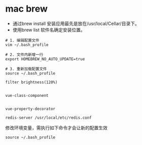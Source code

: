 
# mac brew

+ 通过brew install 安装应用最先是放在/usr/local/Cellar/目录下。
+ 使用brew list 软件名确定安装位置。

```
# 1. 编辑配置文件
vim ~/.bash_profile

# 2. 文件内新增一行
export HOMEBREW_NO_AUTO_UPDATE=true

# 3. 重新加载配置文件
source ~/.bash_profile
```


```
filter brightness(120%)


vue-class-component


vue-property-decorator
```

```
redis-server /usr/local/etc/redis.conf
```


修改环境变量，需执行如下命令才会让新的配置生效
```
source ~/.bash_profile
```
